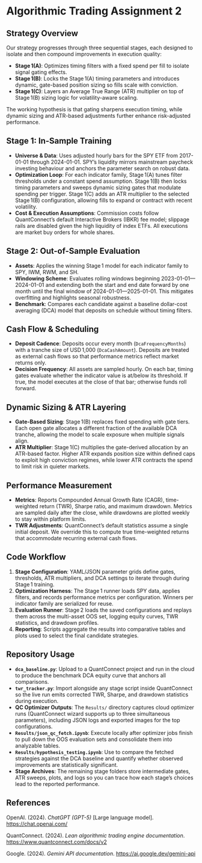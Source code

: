 # Algorithmic Trading Assignment 2

## Strategy Overview
Our strategy progresses through three sequential stages, each designed to isolate and then compound improvements in execution quality:
- **Stage 1(A)**: Optimizes timing filters with a fixed spend per fill to isolate signal gating effects.
- **Stage 1(B)**: Locks the Stage 1(A) timing parameters and introduces dynamic, gate-based position sizing so fills scale with conviction.
- **Stage 1(C)**: Layers an Average True Range (ATR) multiplier on top of Stage 1(B) sizing logic for volatility-aware scaling.

The working hypothesis is that gating sharpens execution timing, while dynamic sizing and ATR-based adjustments further enhance risk-adjusted performance.

## Stage 1: In-Sample Training
- **Universe & Data**: Uses adjusted hourly bars for the SPY ETF from 2017-01-01 through 2024-01-01. SPY’s liquidity mirrors mainstream paycheck investing behaviour and anchors the parameter search on robust data.
- **Optimization Loop**: For each indicator family, Stage 1(A) tunes filter thresholds under a constant spend assumption. Stage 1(B) then locks timing parameters and sweeps dynamic sizing gates that modulate spending per trigger. Stage 1(C) adds an ATR multiplier to the selected Stage 1(B) configuration, allowing fills to expand or contract with recent volatility.
- **Cost & Execution Assumptions**: Commission costs follow QuantConnect’s default Interactive Brokers (IBKR) fee model; slippage rails are disabled given the high liquidity of index ETFs. All executions are market buy orders for whole shares.

## Stage 2: Out-of-Sample Evaluation
- **Assets**: Applies the winning Stage 1 model for each indicator family to SPY, IWM, RWM, and SH.
- **Windowing Scheme**: Evaluates rolling windows beginning 2023-01-01—2024-01-01 and extending both the start and end date forward by one month until the final window of 2024-01-01—2025-01-01. This mitigates overfitting and highlights seasonal robustness.
- **Benchmark**: Compares each candidate against a baseline dollar-cost averaging (DCA) model that deposits on schedule without timing filters.

## Cash Flow & Scheduling
- **Deposit Cadence**: Deposits occur every month (`DcaFrequencyMonths`) with a tranche size of USD 1,000 (`DcaCashAmount`). Deposits are treated as external cash flows so that performance metrics reflect market returns only.
- **Decision Frequency**: All assets are sampled hourly. On each bar, timing gates evaluate whether the indicator value is at/below its threshold. If true, the model executes at the close of that bar; otherwise funds roll forward.

## Dynamic Sizing & ATR Layering
- **Gate-Based Sizing**: Stage 1(B) replaces fixed spending with gate tiers. Each open gate allocates a different fraction of the available DCA tranche, allowing the model to scale exposure when multiple signals align.
- **ATR Multiplier**: Stage 1(C) multiplies the gate-derived allocation by an ATR-based factor. Higher ATR expands position size within defined caps to exploit high conviction regimes, while lower ATR contracts the spend to limit risk in quieter markets.

## Performance Measurement
- **Metrics**: Reports Compounded Annual Growth Rate (CAGR), time-weighted return (TWR), Sharpe ratio, and maximum drawdown. Metrics are sampled daily after the close, while drawdowns are plotted weekly to stay within platform limits.
- **TWR Adjustments**: QuantConnect’s default statistics assume a single initial deposit. We override this to compute true time-weighted returns that accommodate recurring external cash flows.

## Code Workflow
1. **Stage Configuration**: YAML/JSON parameter grids define gates, thresholds, ATR multipliers, and DCA settings to iterate through during Stage 1 training.
2. **Optimization Harness**: The Stage 1 runner loads SPY data, applies filters, and records performance metrics per configuration. Winners per indicator family are serialized for reuse.
3. **Evaluation Runner**: Stage 2 loads the saved configurations and replays them across the multi-asset OOS set, logging equity curves, TWR statistics, and drawdown profiles.
4. **Reporting**: Scripts aggregate the results into comparative tables and plots used to select the final candidate strategies.

## Repository Usage
- **`dca_baseline.py`**: Upload to a QuantConnect project and run in the cloud to produce the benchmark DCA equity curve that anchors all comparisons.
- **`twr_tracker.py`**: Import alongside any stage script inside QuantConnect so the live run emits corrected TWR, Sharpe, and drawdown statistics during execution.
- **QC Optimizer Outputs**: The `Results/` directory captures cloud optimizer runs (QuantConnect wizard supports up to three simultaneous parameters), including JSON logs and exported images for the top configurations.
- **`Results/json_qc_fetch.ipynb`**: Execute locally after optimizer jobs finish to pull down the OOS evaluation sets and consolidate them into analyzable tables.
- **`Results/hypothesis_testing.ipynb`**: Use to compare the fetched strategies against the DCA baseline and quantify whether observed improvements are statistically significant.
- **Stage Archives**: The remaining stage folders store intermediate gates, ATR sweeps, plots, and logs so you can trace how each stage’s choices lead to the reported performance.

## References
OpenAI. (2024). *ChatGPT (GPT-5)* [Large language model]. https://chat.openai.com/

QuantConnect. (2024). *Lean algorithmic trading engine documentation*. https://www.quantconnect.com/docs/v2

Google. (2024). *Gemini API documentation*. https://ai.google.dev/gemini-api
